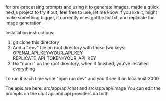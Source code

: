 for pre-processing prompts and using it to generate images, made a quick nextjs project to try it out, feel free to use, let me know if you like it, might make something bigger, it currently uses gpt3.5 for txt, and replicate for image generation

Installation instructions:
1. git clone this directory
2. Add a ".env" file on root directory with those two keys:
OPENAI_API_KEY=YOUR_API_KEY
REPLICATE_API_TOKEN=YOUR_API_KEY
3. Do "npm i" on the root directory, when it finished, you've installed everything

To run it each time write "npm run dev" and you'll see it on localhost:3000


The apis are here: src/app/api/chat and  src/app/api/image
You can edit the prompts on the chat api and api providers on both


